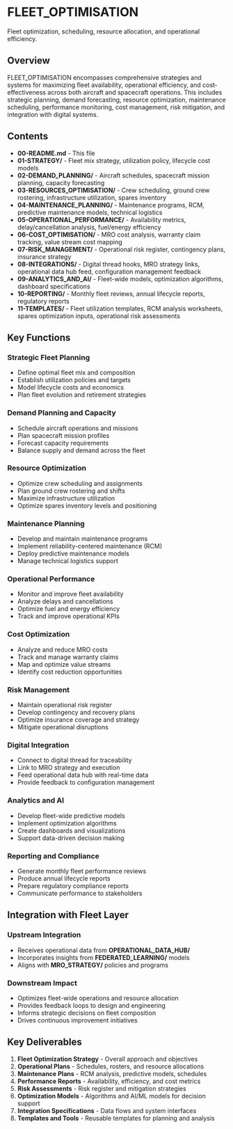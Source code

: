 # FLEET_OPTIMISATION

Fleet optimization, scheduling, resource allocation, and operational efficiency.

## Overview

FLEET_OPTIMISATION encompasses comprehensive strategies and systems for maximizing fleet availability, operational efficiency, and cost-effectiveness across both aircraft and spacecraft operations. This includes strategic planning, demand forecasting, resource optimization, maintenance scheduling, performance monitoring, cost management, risk mitigation, and integration with digital systems.

## Contents

- **00-README.md** - This file
- **01-STRATEGY/** - Fleet mix strategy, utilization policy, lifecycle cost models
- **02-DEMAND_PLANNING/** - Aircraft schedules, spacecraft mission planning, capacity forecasting
- **03-RESOURCES_OPTIMISATION/** - Crew scheduling, ground crew rostering, infrastructure utilization, spares inventory
- **04-MAINTENANCE_PLANNING/** - Maintenance programs, RCM, predictive maintenance models, technical logistics
- **05-OPERATIONAL_PERFORMANCE/** - Availability metrics, delay/cancellation analysis, fuel/energy efficiency
- **06-COST_OPTIMISATION/** - MRO cost analysis, warranty claim tracking, value stream cost mapping
- **07-RISK_MANAGEMENT/** - Operational risk register, contingency plans, insurance strategy
- **08-INTEGRATIONS/** - Digital thread hooks, MRO strategy links, operational data hub feed, configuration management feedback
- **09-ANALYTICS_AND_AI/** - Fleet-wide models, optimization algorithms, dashboard specifications
- **10-REPORTING/** - Monthly fleet reviews, annual lifecycle reports, regulatory reports
- **11-TEMPLATES/** - Fleet utilization templates, RCM analysis worksheets, spares optimization inputs, operational risk assessments

## Key Functions

### Strategic Fleet Planning
- Define optimal fleet mix and composition
- Establish utilization policies and targets
- Model lifecycle costs and economics
- Plan fleet evolution and retirement strategies

### Demand Planning and Capacity
- Schedule aircraft operations and missions
- Plan spacecraft mission profiles
- Forecast capacity requirements
- Balance supply and demand across the fleet

### Resource Optimization
- Optimize crew scheduling and assignments
- Plan ground crew rostering and shifts
- Maximize infrastructure utilization
- Optimize spares inventory levels and positioning

### Maintenance Planning
- Develop and maintain maintenance programs
- Implement reliability-centered maintenance (RCM)
- Deploy predictive maintenance models
- Manage technical logistics support

### Operational Performance
- Monitor and improve fleet availability
- Analyze delays and cancellations
- Optimize fuel and energy efficiency
- Track and improve operational KPIs

### Cost Optimization
- Analyze and reduce MRO costs
- Track and manage warranty claims
- Map and optimize value streams
- Identify cost reduction opportunities

### Risk Management
- Maintain operational risk register
- Develop contingency and recovery plans
- Optimize insurance coverage and strategy
- Mitigate operational disruptions

### Digital Integration
- Connect to digital thread for traceability
- Link to MRO strategy and execution
- Feed operational data hub with real-time data
- Provide feedback to configuration management

### Analytics and AI
- Develop fleet-wide predictive models
- Implement optimization algorithms
- Create dashboards and visualizations
- Support data-driven decision making

### Reporting and Compliance
- Generate monthly fleet performance reviews
- Produce annual lifecycle reports
- Prepare regulatory compliance reports
- Communicate performance to stakeholders

## Integration with Fleet Layer

### Upstream Integration
- Receives operational data from **OPERATIONAL_DATA_HUB/**
- Incorporates insights from **FEDERATED_LEARNING/** models
- Aligns with **MRO_STRATEGY/** policies and programs

### Downstream Impact
- Optimizes fleet-wide operations and resource allocation
- Provides feedback loops to design and engineering
- Informs strategic decisions on fleet composition
- Drives continuous improvement initiatives

## Key Deliverables

1. **Fleet Optimization Strategy** - Overall approach and objectives
2. **Operational Plans** - Schedules, rosters, and resource allocations
3. **Maintenance Plans** - RCM analysis, predictive models, schedules
4. **Performance Reports** - Availability, efficiency, and cost metrics
5. **Risk Assessments** - Risk register and mitigation strategies
6. **Optimization Models** - Algorithms and AI/ML models for decision support
7. **Integration Specifications** - Data flows and system interfaces
8. **Templates and Tools** - Reusable templates for planning and analysis
